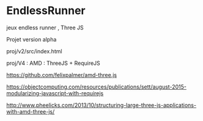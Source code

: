 # EndlessRunner
jeux endless runner  , Three JS 

Projet version alpha

proj/v2/src/index.html

proj/V4 : AMD : ThreeJS + RequireJS


https://github.com/felixpalmer/amd-three.js


https://objectcomputing.com/resources/publications/sett/august-2015-modularizing-javascript-with-requirejs


http://www.pheelicks.com/2013/10/structuring-large-three-js-applications-with-amd-three-js/



